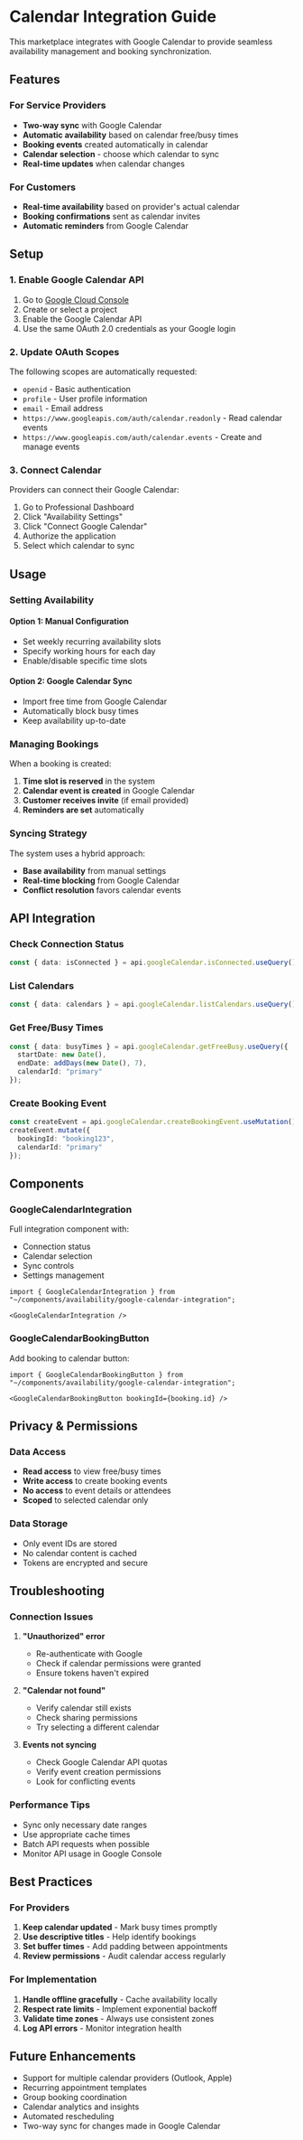 # Calendar Integration Guide

This marketplace integrates with Google Calendar to provide seamless availability management and booking synchronization.

## Features

### For Service Providers
- **Two-way sync** with Google Calendar
- **Automatic availability** based on calendar free/busy times
- **Booking events** created automatically in calendar
- **Calendar selection** - choose which calendar to sync
- **Real-time updates** when calendar changes

### For Customers
- **Real-time availability** based on provider's actual calendar
- **Booking confirmations** sent as calendar invites
- **Automatic reminders** from Google Calendar

## Setup

### 1. Enable Google Calendar API

1. Go to [Google Cloud Console](https://console.cloud.google.com)
2. Create or select a project
3. Enable the Google Calendar API
4. Use the same OAuth 2.0 credentials as your Google login

### 2. Update OAuth Scopes

The following scopes are automatically requested:
- `openid` - Basic authentication
- `profile` - User profile information
- `email` - Email address
- `https://www.googleapis.com/auth/calendar.readonly` - Read calendar events
- `https://www.googleapis.com/auth/calendar.events` - Create and manage events

### 3. Connect Calendar

Providers can connect their Google Calendar:
1. Go to Professional Dashboard
2. Click "Availability Settings"
3. Click "Connect Google Calendar"
4. Authorize the application
5. Select which calendar to sync

## Usage

### Setting Availability

#### Option 1: Manual Configuration
- Set weekly recurring availability slots
- Specify working hours for each day
- Enable/disable specific time slots

#### Option 2: Google Calendar Sync
- Import free time from Google Calendar
- Automatically block busy times
- Keep availability up-to-date

### Managing Bookings

When a booking is created:
1. **Time slot is reserved** in the system
2. **Calendar event is created** in Google Calendar
3. **Customer receives invite** (if email provided)
4. **Reminders are set** automatically

### Syncing Strategy

The system uses a hybrid approach:
- **Base availability** from manual settings
- **Real-time blocking** from Google Calendar
- **Conflict resolution** favors calendar events

## API Integration

### Check Connection Status
```typescript
const { data: isConnected } = api.googleCalendar.isConnected.useQuery();
```

### List Calendars
```typescript
const { data: calendars } = api.googleCalendar.listCalendars.useQuery();
```

### Get Free/Busy Times
```typescript
const { data: busyTimes } = api.googleCalendar.getFreeBusy.useQuery({
  startDate: new Date(),
  endDate: addDays(new Date(), 7),
  calendarId: "primary"
});
```

### Create Booking Event
```typescript
const createEvent = api.googleCalendar.createBookingEvent.useMutation();
createEvent.mutate({ 
  bookingId: "booking123",
  calendarId: "primary" 
});
```

## Components

### GoogleCalendarIntegration
Full integration component with:
- Connection status
- Calendar selection
- Sync controls
- Settings management

```tsx
import { GoogleCalendarIntegration } from "~/components/availability/google-calendar-integration";

<GoogleCalendarIntegration />
```

### GoogleCalendarBookingButton
Add booking to calendar button:

```tsx
import { GoogleCalendarBookingButton } from "~/components/availability/google-calendar-integration";

<GoogleCalendarBookingButton bookingId={booking.id} />
```

## Privacy & Permissions

### Data Access
- **Read access** to view free/busy times
- **Write access** to create booking events
- **No access** to event details or attendees
- **Scoped** to selected calendar only

### Data Storage
- Only event IDs are stored
- No calendar content is cached
- Tokens are encrypted and secure

## Troubleshooting

### Connection Issues
1. **"Unauthorized" error**
   - Re-authenticate with Google
   - Check if calendar permissions were granted
   - Ensure tokens haven't expired

2. **"Calendar not found"**
   - Verify calendar still exists
   - Check sharing permissions
   - Try selecting a different calendar

3. **Events not syncing**
   - Check Google Calendar API quotas
   - Verify event creation permissions
   - Look for conflicting events

### Performance Tips
- Sync only necessary date ranges
- Use appropriate cache times
- Batch API requests when possible
- Monitor API usage in Google Console

## Best Practices

### For Providers
1. **Keep calendar updated** - Mark busy times promptly
2. **Use descriptive titles** - Help identify bookings
3. **Set buffer times** - Add padding between appointments
4. **Review permissions** - Audit calendar access regularly

### For Implementation
1. **Handle offline gracefully** - Cache availability locally
2. **Respect rate limits** - Implement exponential backoff
3. **Validate time zones** - Always use consistent zones
4. **Log API errors** - Monitor integration health

## Future Enhancements

- Support for multiple calendar providers (Outlook, Apple)
- Recurring appointment templates
- Group booking coordination
- Calendar analytics and insights
- Automated rescheduling
- Two-way sync for changes made in Google Calendar